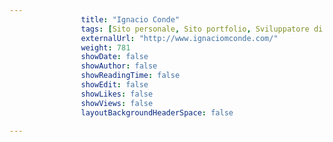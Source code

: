 ---
                title: "Ignacio Conde"
                tags: [Sito personale, Sito portfolio, Sviluppatore di software, Sviluppatore di videogiochi]
                externalUrl: "http://www.ignaciomconde.com/"
                weight: 781
                showDate: false
                showAuthor: false
                showReadingTime: false
                showEdit: false
                showLikes: false
                showViews: false
                layoutBackgroundHeaderSpace: false
                ---

